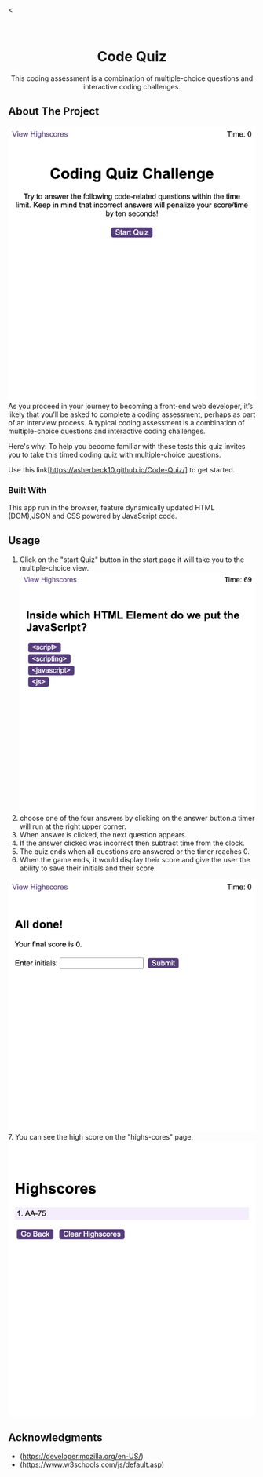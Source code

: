 <
<!-- PROJECT LOGO -->
<br />


  <h1 align="center">Code Quiz</h1>

  <p align="center">
    This coding assessment is a combination of multiple-choice questions and interactive coding challenges. 
    <br />
   

<!-- ABOUT THE PROJECT -->
## About The Project

![Product start screen](./assets/photos/Code-Quiz_first.png)
As you proceed in your journey to becoming a front-end web developer, it’s likely that you’ll be asked to complete a coding assessment, perhaps as part of an interview process. A typical coding assessment is a combination of multiple-choice questions and interactive coding challenges. 


Here's why:
To help you become familiar with these tests this quiz invites you to take this timed coding quiz with multiple-choice questions. 
 
Use this link[https://asherbeck10.github.io/Code-Quiz/] to get started.




### Built With
This app  run in the browser, feature dynamically updated HTML (DOM),JSON and CSS powered by JavaScript code.


<!-- USAGE EXAMPLES -->
## Usage
1. Click on the "start Quiz" button  in the start page it will take you to the multiple-choice view.
![multiple-choice screen](./assets/photos/multiple-choice%20screen.png)
2. choose one of the four answers by clicking on the answer button.a timer will run at the right upper corner.
3. When answer is clicked, the next question appears.
4. If the answer clicked was incorrect then subtract time from the clock.
5. The quiz ends when all questions are answered or the timer reaches 0.
6. When the game ends, it would display their score and give the user the ability to save their initials and their score.

![initials screen](./assets/photos/Score_initials_screen.png)
7. You can see the  high score on the "highs-cores" page.
![highs-cores screen](./assets/photos/highscores.png)





<!-- ACKNOWLEDGMENTS -->
## Acknowledgments

* (https://developer.mozilla.org/en-US/)
* (https://www.w3schools.com/js/default.asp)



